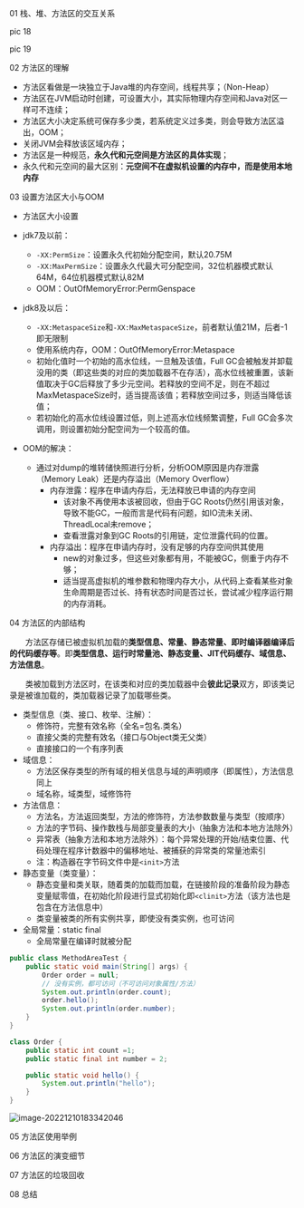 01 栈、堆、方法区的交互关系

pic 18

pic 19

02 方法区的理解

- 方法区看做是一块独立于Java堆的内存空间，线程共享；（Non-Heap）
- 方法区在JVM启动时创建，可设置大小，其实际物理内存空间和Java对区一样可不连续；
- 方法区大小决定系统可保存多少类，若系统定义过多类，则会导致方法区溢出，OOM；
- 关闭JVM会释放该区域内存；
- 方法区是一种规范，**永久代和元空间是方法区的具体实现**；
- 永久代和元空间的最大区别：**元空间不在虚拟机设置的内存中，而是使用本地内存**

03 设置方法区大小与OOM

- 方法区大小设置

- jdk7及以前：
  - `-XX:PermSize`：设置永久代初始分配空间，默认20.75M
  - `-XX:MaxPermSize`：设置永久代最大可分配空间，32位机器模式默认64M，64位机器模式默认82M
  - OOM：OutOfMemoryError:PermGenspace
- jdk8及以后：
  - `-XX:MetaspaceSize`和`-XX:MaxMetaspaceSize`，前者默认值21M，后者-1即无限制
  - 使用系统内存，OOM：OutOfMemoryError:Metaspace
  - 初始化值时一个初始的高水位线，一旦触及该值，Full GC会被触发并卸载没用的类（即这些类的对应的类加载器不在存活），高水位线被重置，该新值取决于GC后释放了多少元空间。若释放的空间不足，则在不超过MaxMetaspaceSize时，适当提高该值；若释放空间过多，则适当降低该值；
  - 若初始化的高水位线设置过低，则上述高水位线频繁调整，Full GC会多次调用，则设置初始分配空间为一个较高的值。
- OOM的解决：
  - 通过对dump的堆转储快照进行分析，分析OOM原因是内存泄露（Memory Leak）还是内存溢出（Memory Overflow）
    - 内存泄露：程序在申请内存后，无法释放已申请的内存空间
      - 该对象不再使用本该被回收，但由于GC Roots仍然引用该对象，导致不能GC，一般而言是代码有问题，如IO流未关闭、ThreadLocal未remove；
      - 查看泄露对象到GC Roots的引用链，定位泄露代码的位置。
    - 内存溢出：程序在申请内存时，没有足够的内存空间供其使用
      - new的对象过多，但这些对象都有用，不能被GC，侧重于内存不够；
      - 适当提高虚拟机的堆参数和物理内存大小，从代码上查看某些对象生命周期是否过长、持有状态时间是否过长，尝试减少程序运行期的内存消耗。

04 方法区的内部结构

&emsp;&emsp;方法区存储已被虚拟机加载的**类型信息、常量、静态常量、即时编译器编译后的代码缓存等**。即**类型信息、运行时常量池、静态变量、JIT代码缓存、域信息、方法信息**。

&emsp;&emsp;类被加载到方法区时，在该类和对应的类加载器中会**彼此记录**双方，即该类记录是被谁加载的，类加载器记录了加载哪些类。

- 类型信息（类、接口、枚举、注解）：
  - 修饰符，完整有效名称（全名=包名.类名）
  - 直接父类的完整有效名（接口与Object类无父类）
  - 直接接口的一个有序列表
- 域信息：
  - 方法区保存类型的所有域的相关信息与域的声明顺序（即属性），方法信息同上
  - 域名称，域类型，域修饰符
- 方法信息：
  - 方法名，方法返回类型，方法的修饰符，方法参数数量与类型（按顺序）
  - 方法的字节码、操作数栈与局部变量表的大小（抽象方法和本地方法除外）
  - 异常表（抽象方法和本地方法除外）：每个异常处理的开始/结束位置、代码处理在程序计数器中的偏移地址、被捕获的异常类的常量池索引
  - 注：构造器在字节码文件中是`<init>`方法
- 静态变量（类变量）：
  - 静态变量和类关联，随着类的加载而加载，在链接阶段的准备阶段为静态变量赋零值，在初始化阶段进行显式初始化即`<clinit>`方法（该方法也是包含在方法信息中）
  - 类变量被类的所有实例共享，即使没有类实例，也可访问
- 全局常量：static final
  - 全局常量在编译时就被分配

```java
public class MethodAreaTest {
    public static void main(String[] args) {
        Order order = null;
        // 没有实例，都可访问（不可访问对象属性/方法）
        System.out.println(order.count); 
        order.hello();
        System.out.println(order.number);
    }
}

class Order {
    public static int count =1;
    public static final int number = 2;

    public static void hello() {
        System.out.println("hello");
    }
}
```

![image-20221210183342046](C:\Users\JiaXin\AppData\Roaming\Typora\typora-user-images\image-20221210183342046.png)



05 方法区使用举例

06 方法区的演变细节

07 方法区的垃圾回收

08 总结
